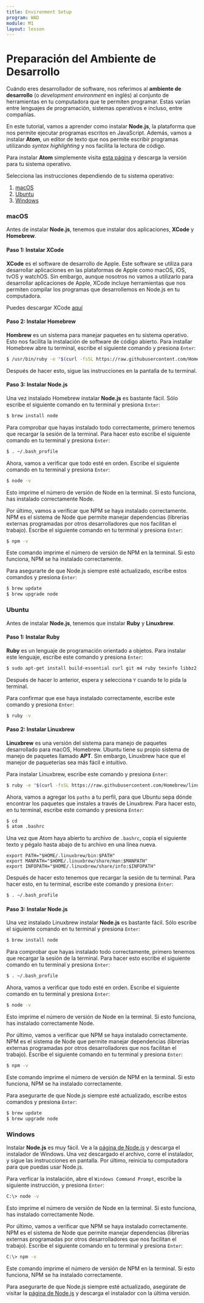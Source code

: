 ```yaml
---
title: Environment Setup
program: WAD
module: M1
layout: lesson
---
```


# Preparación del Ambiente de Desarrollo

Cuándo eres desarrollador de software, nos referimos al **ambiente de desarrollo** (o *development environment* en inglés) al conjunto de herramientas en tu computadora que te permiten programar. Estas varían entre lenguajes de programación, sistemas operativos e incluso, entre compañías.

En este tutorial, vamos a aprender como instalar **Node.js**, la plataforma que nos permite ejecutar programas escritos en JavaScript. Además, vamos a instalar **Atom**, un editor de texto que nos permite escribir programas utilizando *syntax highlighting* y nos facilita la lectura de código.

Para instalar **Atom** simplemente visita [esta página](http://atom.io) y descarga la versión para tu sistema operativo.

Selecciona las instrucciones dependiendo de tu sistema operativo:

1. [macOS](#macOS)
2. [Ubuntu](#ubuntu)
3. [Windows](#windows)

### <a name='macOS'></a> macOS

Antes de instalar **Node.js**, tenemos que instalar dos aplicaciones, **XCode** y **Homebrew**.

#### Paso 1: Instalar XCode

**XCode** es el software de desarrollo de Apple. Este software se utiliza para desarrollar aplicaciones en las plataformas de Apple como macOS, iOS, tvOS y watchOS. Sin embargo, aunque nosotros no vamos a utilizarlo para desarrollar aplicaciones de Apple, XCode incluye herramientas que nos permiten compilar los programas que desarrollemos en Node.js en tu computadora.

Puedes descargar XCode [aquí](https://itunes.apple.com/us/app/xcode/id497799835?mt=12#)

#### Paso 2: Instalar Homebrew

**Hombrew** es un sistema para manejar paquetes en tu sistema operativo. Esto nos facilita la instalación de software de código abierto. Para installar Homebrew abre tu terminal, escribe el siguiente comando y presiona `Enter`:

```bash
$ /usr/bin/ruby -e "$(curl -fsSL https://raw.githubusercontent.com/Homebrew/install/master/install)"
```

Después de hacer esto, sigue las instrucciones en la pantalla de tu terminal.

#### Paso 3: Instalar Node.js

Una vez instalado Homebrew instalar **Node.js** es bastante fácil. Sólo escribe el siguiente comando en tu terminal y presiona `Enter`:

```bash
$ brew install node
```

Para comprobar que hayas instalado todo correctamente, primero tenemos que recargar la sesión de la terminal. Para hacer esto escribe el siguiente comando en tu terminal y presiona `Enter`:

```bash
$ . ~/.bash_profile
```

Ahora, vamos a verificar que todo esté en orden. Escribe el siguiente comando en tu terminal y presiona `Enter`:

```bash
$ node -v
```

Esto imprime el número de versión de Node en la terminal. Si esto funciona, has instalado correctamente Node.

Por último, vamos a verificar que NPM se haya instalado correctamente. NPM es el sistema de Node que permite manejar dependencias (librerías externas programadas por otros desarrolladores que nos facilitan el trabajo). Escribe el siguiente comando en tu terminal y presiona `Enter`:

```bash
$ npm -v
```

Este comando imprime el número de versión de NPM en la terminal. Si esto funciona, NPM se ha instalado correctamente.

Para asegurarte de que Node.js siempre esté actualizado, escribe estos comandos y presiona `Enter`:

```bash
$ brew update
$ brew upgrade node
```

### <a name='ubuntu'></a> Ubuntu

Antes de instalar **Node.js**, tenemos que instalar **Ruby** y **Linuxbrew**.

#### Paso 1: Instalar Ruby

**Ruby** es un lenguaje de programación orientado a objetos. Para instalar este lenguaje, escribe este comando y presiona `Enter`:

```bash
$ sudo apt-get install build-essential curl git m4 ruby texinfo libbz2-dev libcurl4-openssl-dev libexpat-dev libncurses-dev zlib1g-dev
```

Después de hacer lo anterior, espera y selecciona `Y` cuando te lo pida la terminal.

Para confirmar que ese haya instalado correctamente, escribe este comando y presiona `Enter`:

```bash
$ ruby -v
```

#### Paso 2: Instalar Linuxbrew

**Linuxbrew** es una versión del sistema para manejo de paquetes desarrollado para macOS, Homebrew. Ubuntu tiene su propio sistema de manejo de paquetes llamado **APT**. Sin embargo, Linuxbrew hace que el manejor de paqueterías sea más fácil e intuitivo.

Para instalar Linuxbrew, escribe este comando y presiona `Enter`:

```bash
$ ruby -e "$(curl -fsSL https://raw.githubusercontent.com/Homebrew/linuxbrew/go/install)"
```

Ahora, vamos a agregar los `paths` a tu perfil, para que Ubuntu sepa dónde encontrar los paquetes que instales a través de Linuxbrew. Para hacer esto, en tu terminal, escribe este comando y presiona `Enter`:

```bash
$ cd
$ atom .bashrc
```

Una vez que Atom haya abierto tu archivo de `.bashrc`, copia el siguiente texto y pégalo hasta abajo de tu archivo en una línea nueva.

```text
export PATH="$HOME/.linuxbrew/bin:$PATH"
export MANPATH="$HOME/.linuxbrew/share/man:$MANPATH"
export INFOPATH="$HOME/.linuxbrew/share/info:$INFOPATH"
```

Después de hacer esto tenemos que recargar la sesión de tu terminal. Para hacer esto, en tu terminal, escribe este comando y presiona `Enter`:

```bash
$ . ~/.bash_profile
```

#### Paso 3: Instalar Node.js

Una vez instalado Linuxbrew instalar **Node.js** es bastante fácil. Sólo escribe el siguiente comando en tu terminal y presiona `Enter`:

```bash
$ brew install node
```

Para comprobar que hayas instalado todo correctamente, primero tenemos que recargar la sesión de la terminal. Para hacer esto escribe el siguiente comando en tu terminal y presiona `Enter`:

```bash
$ . ~/.bash_profile
```

Ahora, vamos a verificar que todo esté en orden. Escribe el siguiente comando en tu terminal y presiona `Enter`:

```bash
$ node -v
```

Esto imprime el número de versión de Node en la terminal. Si esto funciona, has instalado correctamente Node.

Por último, vamos a verificar que NPM se haya instalado correctamente. NPM es el sistema de Node que permite manejar dependencias (librerías externas programadas por otros desarrolladores que nos facilitan el trabajo). Escribe el siguiente comando en tu terminal y presiona `Enter`:

```bash
$ npm -v
```

Este comando imprime el número de versión de NPM en la terminal. Si esto funciona, NPM se ha instalado correctamente.

Para asegurarte de que Node.js siempre esté actualizado, escribe estos comandos y presiona `Enter`:

```bash
$ brew update
$ brew upgrade node
```

### <a name='windows'></a> Windows

Instalar **Node.js** es muy fácil. Ve a la [página de Node.js](https://nodejs.org/es/) y descarga el instalador de Windows. Una vez descargado el archivo, corre el instalador, y sigue las instrucciones en pantalla. Por último, reinicia tu computadora para que puedas usar Node.js.

Para verficar la instalación, abre el `Windows Command Prompt`, escribe la siguiente instrucción, y presiona `Enter`:

```bash
C:\> node -v
```

Esto imprime el número de versión de Node en la terminal. Si esto funciona, has instalado correctamente Node.

Por último, vamos a verificar que NPM se haya instalado correctamente. NPM es el sistema de Node que permite manejar dependencias (librerías externas programadas por otros desarrolladores que nos facilitan el trabajo). Escribe el siguiente comando en tu terminal y presiona `Enter`:

```bash
C:\> npm -v
```

Este comando imprime el número de versión de NPM en la terminal. Si esto funciona, NPM se ha instalado correctamente.

Para asegurarte de que Node.js siempre esté actualizado, asegúrate de visitar la [página de Node.js](https://nodejs.org/es/) y descarga el instalador con la última versión.
